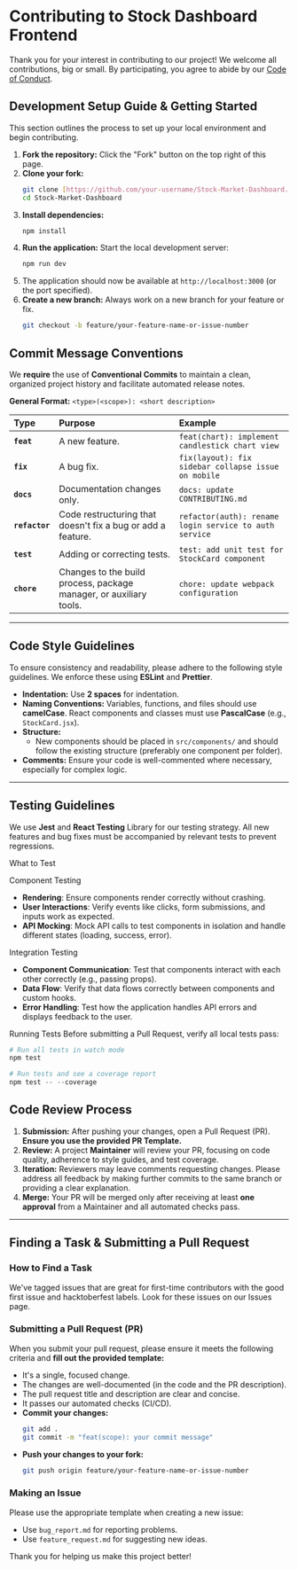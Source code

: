 # Contributing to Stock Dashboard Frontend

Thank you for your interest in contributing to our project! We welcome all contributions, big or small. By participating, you agree to abide by our [Code of Conduct](CODE_OF_CONDUCT.md).

## Development Setup Guide & Getting Started

This section outlines the process to set up your local environment and begin contributing.

1.  **Fork the repository:** Click the "Fork" button on the top right of this page.
2.  **Clone your fork:**
    ```bash
    git clone [https://github.com/your-username/Stock-Market-Dashboard.git]
    cd Stock-Market-Dashboard
    ```
3.  **Install dependencies:**
    ```bash
    npm install
    ```
4.  **Run the application:** Start the local development server:
    ```bash
    npm run dev
    ```
5.  The application should now be available at `http://localhost:3000` (or the port specified).
6.  **Create a new branch:** Always work on a new branch for your feature or fix.
    ```bash
    git checkout -b feature/your-feature-name-or-issue-number
    ```

## Commit Message Conventions

We **require** the use of **Conventional Commits** to maintain a clean, organized project history and facilitate automated release notes.

**General Format:** `<type>(<scope>): <short description>`

| Type           | Purpose                                                            | Example                                                |
| :------------- | :----------------------------------------------------------------- | :----------------------------------------------------- |
| **`feat`**     | A new feature.                                                     | `feat(chart): implement candlestick chart view`        |
| **`fix`**      | A bug fix.                                                         | `fix(layout): fix sidebar collapse issue on mobile`    |
| **`docs`**     | Documentation changes only.                                        | `docs: update CONTRIBUTING.md`                         |
| **`refactor`** | Code restructuring that doesn't fix a bug or add a feature.        | `refactor(auth): rename login service to auth service` |
| **`test`**     | Adding or correcting tests.                                        | `test: add unit test for StockCard component`          |
| **`chore`**    | Changes to the build process, package manager, or auxiliary tools. | `chore: update webpack configuration`                  |

---

## Code Style Guidelines

To ensure consistency and readability, please adhere to the following style guidelines. We enforce these using **ESLint** and **Prettier**.

- **Indentation:** Use **2 spaces** for indentation.
- **Naming Conventions:** Variables, functions, and files should use **camelCase**. React components and classes must use **PascalCase** (e.g., `StockCard.jsx`).
- **Structure:**
  - New components should be placed in `src/components/` and should follow the existing structure (preferably one component per folder).
- **Comments:** Ensure your code is well-commented where necessary, especially for complex logic.

---

## Testing Guidelines

We use **Jest** and **React Testing** Library for our testing strategy. All new features and bug fixes must be accompanied by relevant tests to prevent regressions.

What to Test

Component Testing

- **Rendering**: Ensure components render correctly without crashing.
- **User Interactions**: Verify events like clicks, form submissions, and inputs work as expected.
- **API Mocking**: Mock API calls to test components in isolation and handle different states (loading, success, error).

Integration Testing

- **Component Communication**: Test that components interact with each other correctly (e.g., passing props).
- **Data Flow**: Verify that data flows correctly between components and custom hooks.
- **Error Handling**: Test how the application handles API errors and displays feedback to the user.

Running Tests
Before submitting a Pull Request, verify all local tests pass:

```powershell
# Run all tests in watch mode
npm test

# Run tests and see a coverage report
npm test -- --coverage
```

## Code Review Process

1.  **Submission:** After pushing your changes, open a Pull Request (PR). **Ensure you use the provided PR Template.**
2.  **Review:** A project **Maintainer** will review your PR, focusing on code quality, adherence to style guides, and test coverage.
3.  **Iteration:** Reviewers may leave comments requesting changes. Please address all feedback by making further commits to the same branch or providing a clear explanation.
4.  **Merge:** Your PR will be merged only after receiving at least **one approval** from a Maintainer and all automated checks pass.

---

## Finding a Task & Submitting a Pull Request

### How to Find a Task

We've tagged issues that are great for first-time contributors with the good first issue and hacktoberfest labels. Look for these issues on our Issues page.

### Submitting a Pull Request (PR)

When you submit your pull request, please ensure it meets the following criteria and **fill out the provided template:**

- It's a single, focused change.
- The changes are well-documented (in the code and the PR description).
- The pull request title and description are clear and concise.
- It passes our automated checks (CI/CD).
- **Commit your changes:**
  ```bash
  git add .
  git commit -m "feat(scope): your commit message"
  ```
- **Push your changes to your fork:**
  ```bash
  git push origin feature/your-feature-name-or-issue-number
  ```

### Making an Issue

Please use the appropriate template when creating a new issue:

- Use `bug_report.md` for reporting problems.
- Use `feature_request.md` for suggesting new ideas.

Thank you for helping us make this project better!
